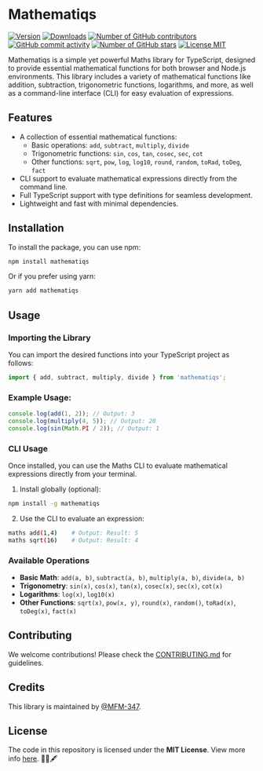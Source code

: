 # Mathematiqs

[![Version](https://img.shields.io/npm/v/Mathematiqs.svg)](https://www.npmjs.com/package/Mathematiqs)
[![Downloads](https://img.shields.io/npm/dm/Mathematiqs)](https://www.npmjs.com/package/Mathematiqs)
[![Number of GitHub contributors](https://img.shields.io/github/contributors/MFM-347/Mathematiqs)](https://github.com/MFM-347/Mathematiqs/graphs/contributors)
[![GitHub commit activity](https://img.shields.io/github/commit-activity/m/MFM-347/Mathematiqs)](https://github.com/MFM-347/Mathematiqs/)
[![Number of GitHub stars](https://img.shields.io/github/stars/MFM-347/Mathematiqs)](https://github.com/MFM-347/Mathematiqs/stargazers)
[![License MIT](https://img.shields.io/badge/License-MIT-green.svg)](https://github.com/MFM-347/Mathematiqs/blob/main/LICENSE)

Mathematiqs is a simple yet powerful Maths library for TypeScript, designed to provide essential mathematical functions for both browser and Node.js environments. This library includes a variety of mathematical functions like addition, subtraction, trigonometric functions, logarithms, and more, as well as a command-line interface (CLI) for easy evaluation of expressions.

## Features

- A collection of essential mathematical functions:
  - Basic operations: `add`, `subtract`, `multiply`, `divide`
  - Trigonometric functions: `sin`, `cos`, `tan`, `cosec`, `sec`, `cot`
  - Other functions: `sqrt`, `pow`, `log`, `log10`, `round`, `random`, `toRad`, `toDeg`, `fact`
- CLI support to evaluate mathematical expressions directly from the command line.
- Full TypeScript support with type definitions for seamless development.
- Lightweight and fast with minimal dependencies.

## Installation

To install the package, you can use npm:

```bash
npm install mathematiqs
```

Or if you prefer using yarn:

```bash
yarn add mathematiqs
```

## Usage

### Importing the Library

You can import the desired functions into your TypeScript project as follows:

```typescript
import { add, subtract, multiply, divide } from 'mathematiqs';
```

### Example Usage:

```typescript
console.log(add(1, 2)); // Output: 3
console.log(multiply(4, 5)); // Output: 20
console.log(sin(Math.PI / 2)); // Output: 1
```

### CLI Usage

Once installed, you can use the Maths CLI to evaluate mathematical expressions directly from your terminal.

1. Install globally (optional):

```bash
npm install -g mathematiqs
```

2. Use the CLI to evaluate an expression:

```bash
maths add(1,4)    # Output: Result: 5
maths sqrt(16)    # Output: Result: 4
```

### Available Operations

- **Basic Math**: `add(a, b)`, `subtract(a, b)`, `multiply(a, b)`, `divide(a, b)`
- **Trigonometry**: `sin(x)`, `cos(x)`, `tan(x)`, `cosec(x)`, `sec(x)`, `cot(x)`
- **Logarithms**: `log(x)`, `log10(x)`
- **Other Functions**: `sqrt(x)`, `pow(x, y)`, `round(x)`, `random()`, `toRad(x)`, `toDeg(x)`, `fact(x)`

## Contributing

We welcome contributions! Please check the [CONTRIBUTING.md](https://github.com/MFM-347/Mathematiqs/blob/main/CONTRIBUTING.md) for guidelines.

## Credits

This library is maintained by [@MFM-347](https://github.com/mfm-347).

## License

The code in this repository is licensed under the **MIT License**. View more info [here](https://github.com/MFM-347/Mathematiqs/blob/main/LICENSE). 📜✅🖋️
